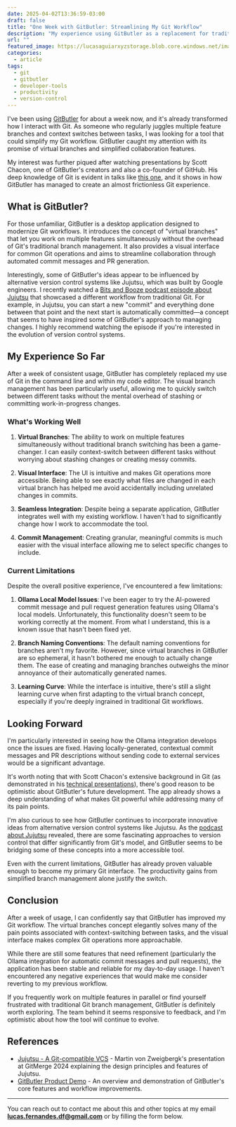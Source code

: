 ```yaml
---
date: 2025-04-02T13:36:59-03:00
draft: false
title: "One Week with GitButler: Streamlining My Git Workflow"
description: "My experience using GitButler as a replacement for traditional Git workflow tools, including what works well and a few limitations."
url: ""
featured_image: https://lucasaguiarxyzstorage.blob.core.windows.net/images/thumb-gitbutler.png
categories:
  - article
tags:
  - git
  - gitbutler
  - developer-tools
  - productivity
  - version-control
---
```


I've been using [GitButler](https://docs.gitbutler.com/) for about a week now, and it's already transformed how I interact with Git. As someone who regularly juggles multiple feature branches and context switches between tasks, I was looking for a tool that could simplify my Git workflow. GitButler caught my attention with its promise of virtual branches and simplified collaboration features.

My interest was further piqued after watching presentations by Scott Chacon, one of GitButler's creators and also a co-founder of GitHub. His deep knowledge of Git is evident in talks like [this one](https://www.youtube.com/watch?v=Md44rcw13k4&t=1032s), and it shows in how GitButler has managed to create an almost frictionless Git experience.

## What is GitButler?

For those unfamiliar, GitButler is a desktop application designed to modernize Git workflows. It introduces the concept of "virtual branches" that let you work on multiple features simultaneously without the overhead of Git's traditional branch management. It also provides a visual interface for common Git operations and aims to streamline collaboration through automated commit messages and PR generation.

Interestingly, some of GitButler's ideas appear to be influenced by alternative version control systems like Jujutsu, which was built by Google engineers. I recently watched a [Bits and Booze podcast episode about Jujutsu](https://www.youtube.com/watch?v=dwyMlLYIrPk) that showcased a different workflow from traditional Git. For example, in Jujutsu, you can start a new "commit" and everything done between that point and the next start is automatically committed—a concept that seems to have inspired some of GitButler's approach to managing changes. I highly recommend watching the episode if you're interested in the evolution of version control systems.

## My Experience So Far

After a week of consistent usage, GitButler has completely replaced my use of Git in the command line and within my code editor. The visual branch management has been particularly useful, allowing me to quickly switch between different tasks without the mental overhead of stashing or committing work-in-progress changes.

### What's Working Well

1. **Virtual Branches**: The ability to work on multiple features simultaneously without traditional branch switching has been a game-changer. I can easily context-switch between different tasks without worrying about stashing changes or creating messy commits.

2. **Visual Interface**: The UI is intuitive and makes Git operations more accessible. Being able to see exactly what files are changed in each virtual branch has helped me avoid accidentally including unrelated changes in commits.

3. **Seamless Integration**: Despite being a separate application, GitButler integrates well with my existing workflow. I haven't had to significantly change how I work to accommodate the tool.

4. **Commit Management**: Creating granular, meaningful commits is much easier with the visual interface allowing me to select specific changes to include.

### Current Limitations

Despite the overall positive experience, I've encountered a few limitations:

1. **Ollama Local Model Issues**: I've been eager to try the AI-powered commit message and pull request generation features using Ollama's local models. Unfortunately, this functionality doesn't seem to be working correctly at the moment. From what I understand, this is a known issue that hasn't been fixed yet.

2. **Branch Naming Conventions**: The default naming conventions for branches aren't my favorite. However, since virtual branches in GitButler are so ephemeral, it hasn't bothered me enough to actually change them. The ease of creating and managing branches outweighs the minor annoyance of their automatically generated names.

3. **Learning Curve**: While the interface is intuitive, there's still a slight learning curve when first adapting to the virtual branch concept, especially if you're deeply ingrained in traditional Git workflows.

## Looking Forward

I'm particularly interested in seeing how the Ollama integration develops once the issues are fixed. Having locally-generated, contextual commit messages and PR descriptions without sending code to external services would be a significant advantage.

It's worth noting that with Scott Chacon's extensive background in Git (as demonstrated in his [technical presentations](https://www.youtube.com/watch?v=Md44rcw13k4&t=1032s)), there's good reason to be optimistic about GitButler's future development. The app already shows a deep understanding of what makes Git powerful while addressing many of its pain points.

I'm also curious to see how GitButler continues to incorporate innovative ideas from alternative version control systems like Jujutsu. As the [podcast about Jujutsu](https://www.youtube.com/watch?v=dwyMlLYIrPk) revealed, there are some fascinating approaches to version control that differ significantly from Git's model, and GitButler seems to be bridging some of these concepts into a more accessible tool.

Even with the current limitations, GitButler has already proven valuable enough to become my primary Git interface. The productivity gains from simplified branch management alone justify the switch.

## Conclusion

After a week of usage, I can confidently say that GitButler has improved my Git workflow. The virtual branches concept elegantly solves many of the pain points associated with context-switching between tasks, and the visual interface makes complex Git operations more approachable.

While there are still some features that need refinement (particularly the Ollama integration for automatic commit messages and pull requests), the application has been stable and reliable for my day-to-day usage. I haven't encountered any negative experiences that would make me consider reverting to my previous workflow.

If you frequently work on multiple features in parallel or find yourself frustrated with traditional Git branch management, GitButler is definitely worth exploring. The team behind it seems responsive to feedback, and I'm optimistic about how the tool will continue to evolve.

## References

- [Jujutsu - A Git-compatible VCS](https://www.youtube.com/watch?v=LV0JzI8IcCY) - Martin von Zweigbergk's presentation at GitMerge 2024 explaining the design principles and features of Jujutsu.
- [GitButler Product Demo](https://www.youtube.com/watch?v=agfyTN3HpRM) - An overview and demonstration of GitButler's core features and workflow improvements.


---
You can reach out to contact me about this and other topics at my email **<lucas.fernandes.df@gmail.com>** or by filling the form below.
